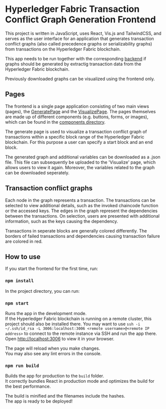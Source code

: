 # Hyperledger Fabric Transaction Conflict Graph Generation Frontend

This project is written in JavaScript, uses React, Vis.js and TailwindCSS, and serves as the user interface for an application that generates transaction conflict graphs (also called precedence graphs or serializability graphs) from transactions on the Hyperledger Fabric blockchain.

This app needs to be run together with the corresponding [backend](https://github.com/ninori9/GraphGenerationBackend) if graphs should be generated by extractig transaction data from the Hyperledger Fabric blockchain.

Previously downloaded graphs can be visualized using the frontend only.

## Pages

The frontend is a single page application consisting of two main views (pages), the [GeneratePage](https://github.com/ninori9/GraphGenerationFrontend/blob/master/src/pages/GeneratePage.js) and the [VisualizePage](https://github.com/ninori9/GraphGenerationFrontend/blob/master/src/pages/VisualizePage.js). The pages themselves are made up of different components (e.g. buttons, forms, or images), which can be found in the [components directory](https://github.com/ninori9/GraphGenerationFrontend/tree/master/src/components). 

The generate page is used to visualize a transaction conflict graph of transactions within a specific block range of the Hyperledger Fabric blockchain. For this purpose a user can specify a start block and an end block.

The generated graph and additional variables can be downloaded as a .json file. This file can subsequently be uploaded to the 'Visualize' page, which allows users to view it again. Moreover, the variables related to the graph can be downloaded seperately.

## Transaction conflict graphs

Each node in the graph represents a transaction. The transactions can be selected to view additional details, such as the invoked chaincode function or the accessed keys. The edges in the graph represent the dependencies between the transactions. On selection, users are presented with additional information, such as the keys causing the dependency.

Transactions in seperate blocks are generally colored differently. The borders of failed transactions and dependencies causing transaction failure are colored in red.

## How to use

If you start the frontend for the first time, run:

### `npm install`

In the project directory, you can run:

### `npm start`

Runs the app in the development mode.\
If the Hyperledger Fabric blockchain is running on a remote cluster, this project should also be installed there.
You may want to use `ssh -i ~/.ssh/id_rsa -L 3006:localhost:3006 <remote username>@<remote IP address>` to connect to the remote instance via SSH and run the app there.
Open [http://localhost:3006](http://localhost:3006) to view it in your browser.

The page will reload when you make changes.\
You may also see any lint errors in the console.

### `npm run build`

Builds the app for production to the `build` folder.\
It correctly bundles React in production mode and optimizes the build for the best performance.

The build is minified and the filenames include the hashes.\
The app is ready to be deployed!
